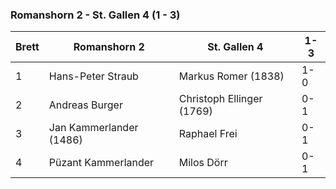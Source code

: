 ### Romanshorn 2 - St. Gallen 4 (1 - 3)

| Brett | Romanshorn 2            | St. Gallen 4              | 1-3 |
|-------|-------------------------|---------------------------|-----|
| 1     | Hans-Peter Straub       | Markus Romer (1838)       | 1-0 |
| 2     | Andreas Burger          | Christoph Ellinger (1769) | 0-1 |
| 3     | Jan Kammerlander (1486) | Raphael Frei              | 0-1 |
| 4     | Püzant Kammerlander     | Milos Dörr                | 0-1 |
